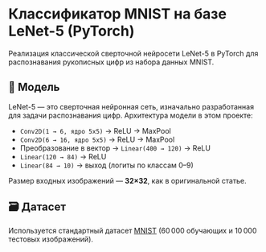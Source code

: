 # Классификатор MNIST на базе LeNet-5 (PyTorch)

Реализация классической сверточной нейросети LeNet-5 в PyTorch для распознавания рукописных цифр из набора данных MNIST.

## 🧠 Модель

LeNet-5 — это сверточная нейронная сеть, изначально разработанная для задачи распознавания цифр. Архитектура модели в этом проекте:

- `Conv2D(1 → 6, ядро 5x5)` → ReLU → MaxPool
- `Conv2D(6 → 16, ядро 5x5)` → ReLU → MaxPool
- Преобразование в вектор → `Linear(400 → 120)` → ReLU
- `Linear(120 → 84)` → ReLU
- `Linear(84 → 10)` → выход (логиты по классам 0–9)

Размер входных изображений — **32×32**, как в оригинальной статье.

## 🗃 Датасет

Используется стандартный датасет [MNIST](http://yann.lecun.com/exdb/mnist/) (60 000 обучающих и 10 000 тестовых изображений).
